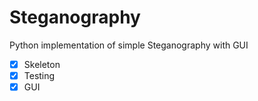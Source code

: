 # Steganography
Python implementation of simple Steganography with GUI

- [x] Skeleton
- [x] Testing
- [x] GUI
